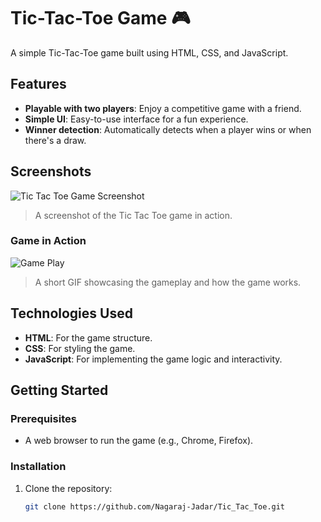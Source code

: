 # Tic-Tac-Toe Game 🎮

A simple Tic-Tac-Toe game built using HTML, CSS, and JavaScript.

## Features

- **Playable with two players**: Enjoy a competitive game with a friend.
- **Simple UI**: Easy-to-use interface for a fun experience.
- **Winner detection**: Automatically detects when a player wins or when there's a draw.

## Screenshots

![Tic Tac Toe Game Screenshot](assets/images/tic-tac-toe-screenshot.png)

> A screenshot of the Tic Tac Toe game in action.

### Game in Action

![Game Play](assets/images/game-play.gif)

> A short GIF showcasing the gameplay and how the game works.

## Technologies Used

- **HTML**: For the game structure.
- **CSS**: For styling the game.
- **JavaScript**: For implementing the game logic and interactivity.

## Getting Started

### Prerequisites

- A web browser to run the game (e.g., Chrome, Firefox).

### Installation

1. Clone the repository:
   ```bash
   git clone https://github.com/Nagaraj-Jadar/Tic_Tac_Toe.git
